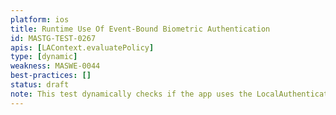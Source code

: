 ```yaml
---
platform: ios
title: Runtime Use Of Event-Bound Biometric Authentication
id: MASTG-TEST-0267
apis: [LAContext.evaluatePolicy]
type: [dynamic]
weakness: MASWE-0044
best-practices: []
status: draft
note: This test dynamically checks if the app uses the LocalAuthentication API to access sensitive resources that should be protected by user authentication (e.g., tokens, keys) relying solely on the LocalAuthentication API for access control instead of using the Keychain API and requiring user presence.
---
```


